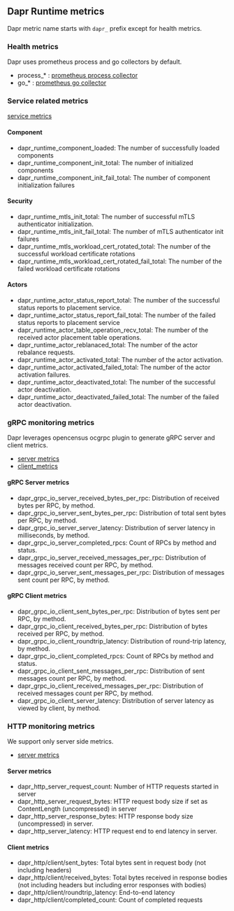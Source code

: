## Dapr Runtime metrics

Dapr metric name starts with `dapr_` prefix except for health metrics.

### Health metrics

Dapr uses prometheus process and go collectors by default.

* process_* : [prometheus process collector](https://github.com/prometheus/client_golang/blob/master/prometheus/process_collector.go)
* go_* : [prometheus go collector](https://github.com/prometheus/client_golang/blob/master/prometheus/go_collector.go)

### Service related metrics

[service metrics](./service_monitoring.go)

#### Component

* dapr_runtime_component_loaded: The number of successfully loaded components
* dapr_runtime_component_init_total: The number of initialized components
* dapr_runtime_component_init_fail_total: The number of component initialization failures

#### Security

* dapr_runtime_mtls_init_total: The number of successful mTLS authenticator initialization.
* dapr_runtime_mtls_init_fail_total: The number of mTLS authenticator init failures
* dapr_runtime_mtls_workload_cert_rotated_total: The number of the successful workload certificate rotations
* dapr_runtime_mtls_workload_cert_rotated_fail_total: The number of the failed workload certificate rotations

#### Actors

* dapr_runtime_actor_status_report_total: The number of the successful status reports to placement service.
* dapr_runtime_actor_status_report_fail_total: The number of the failed status reports to placement service
* dapr_runtime_actor_table_operation_recv_total: The number of the received actor placement table operations.
* dapr_runtime_actor_reblanaced_total: The number of the actor rebalance requests.
* dapr_runtime_actor_activated_total: The number of the actor activation.
* dapr_runtime_actor_activated_failed_total: The number of the actor activation failures.
* dapr_runtime_actor_deactivated_total: The number of the successful actor deactivation.
* dapr_runtime_actor_deactivated_failed_total: The number of the failed actor deactivation.

### gRPC monitoring metrics

Dapr leverages opencensus ocgrpc plugin to generate gRPC server and client metrics.

* [server metrics](https://github.com/census-instrumentation/opencensus-go/blob/master/plugin/ocgrpc/server_metrics.go)
* [client_metrics](https://github.com/census-instrumentation/opencensus-go/blob/master/plugin/ocgrpc/client_metrics.go)

#### gRPC Server metrics

* dapr_grpc_io_server_received_bytes_per_rpc: Distribution of received bytes per RPC, by method.
* dapr_grpc_io_server_sent_bytes_per_rpc: Distribution of total sent bytes per RPC, by method.
* dapr_grpc_io_server_server_latency: Distribution of server latency in milliseconds, by method.
* dapr_grpc_io_server_completed_rpcs: Count of RPCs by method and status.
* dapr_grpc_io_server_received_messages_per_rpc: Distribution of messages received count per RPC, by method.
* dapr_grpc_io_server_sent_messages_per_rpc: Distribution of messages sent count per RPC, by method.

#### gRPC Client metrics

* dapr_grpc_io_client_sent_bytes_per_rpc: Distribution of bytes sent per RPC, by method.
* dapr_grpc_io_client_received_bytes_per_rpc: Distribution of bytes received per RPC, by method.
* dapr_grpc_io_client_roundtrip_latency: Distribution of round-trip latency, by method.
* dapr_grpc_io_client_completed_rpcs: Count of RPCs by method and status.
* dapr_grpc_io_client_sent_messages_per_rpc: Distribution of sent messages count per RPC, by method.
* dapr_grpc_io_client_received_messages_per_rpc: Distribution of received messages count per RPC, by method.
* dapr_grpc_io_client_server_latency: Distribution of server latency as viewed by client, by method.

### HTTP monitoring metrics

We support only server side metrics.

* [server metrics](./http_monitoring.go)

#### Server metrics

* dapr_http_server_request_count: Number of HTTP requests started in server
* dapr_http_server_request_bytes: HTTP request body size if set as ContentLength (uncompressed) in server
* dapr_http_server_response_bytes: HTTP response body size (uncompressed) in server.
* dapr_http_server_latency: HTTP request end to end latency in server.

#### Client metrics

* dapr_http/client/sent_bytes: Total bytes sent in request body (not including headers)
* dapr_http/client/received_bytes: Total bytes received in response bodies (not including headers but including error responses with bodies)
* dapr_http/client/roundtrip_latency: End-to-end latency
* dapr_http/client/completed_count: Count of completed requests